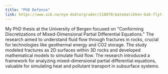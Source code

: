 ```yaml
---
title: "PhD Defense"
link: https://www.uib.no/nye-doktorgrader/118070/matematikken-bak-flyt-gjennom-bruddformasjoner-i-stein
---
```


My PhD thesis at the University of Bergen focused on "Conforming Discretizations of Mixed-Dimensional Partial Differential Equations." The research aimed to understand fluid flow through fractures in rocks, crucial for technologies like geothermal energy and CO2 storage. The study modeled fractures as 2D surfaces within 3D rocks and developed mathematical models to simulate fluid flow. The research introduced a framework for analyzing mixed-dimensional partial differential equations, valuable for simulating heat and pollutant transport in subsurface systems.